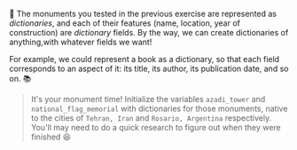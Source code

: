 :blue_book: The monuments you tested in the previous exercise are represented as _dictionaries_, and each of their features (name, location, year of construction) are _dictionary_ fields. By the way, we can create dictionaries of anything,with whatever fields we want!

For example, we could represent a book as a dictionary, so that each field corresponds to an aspect of it: its title, its author, its publication date, and so on. :books:

> It's your monument time! Initialize the variables `azadi_tower` and `national_flag_memorial` with dictionaries for those monuments, native to the cities of `Tehran, Iran` and `Rosario, Argentina` respectively. You'll may need to do a quick research to figure out when they were finished :satisfied:
